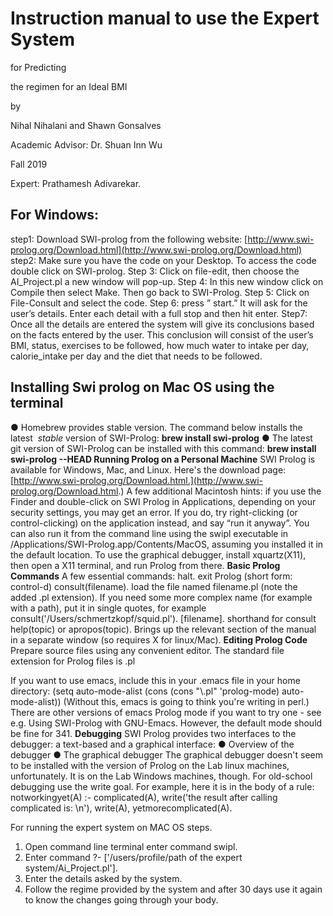 
# Instruction manual to use the Expert System

 for Predicting

 the regimen for an Ideal BMI

 by

 Nihal Nihalani and Shawn Gonsalves

 Academic Advisor: Dr. Shuan Inn Wu

 Fall 2019

 Expert: Prathamesh Adivarekar.


## For Windows:

step1: Download SWI-prolog from the following website:
[http://www.swi-prolog.org/Download.html](http://www.swi-prolog.org/Download.html)
step2: Make sure you have the code on your Desktop. To access the code double click on
SWI-prolog.
Step 3: Click on file-edit, then choose the AI_Project.pl a new window will pop-up.
Step 4: In this new window click on Compile then select Make. Then go back to SWI-Prolog.
Step 5: Click on File-Consult and select the code.
Step 6: press ” start.” It will ask for the user’s details. Enter each detail with a full stop and
then hit enter.
Step7: Once all the details are entered the system will give its conclusions based on the facts
entered by the user. This conclusion will consist of the user’s BMI, status, exercises to be
followed, how much water to intake per day, calorie_intake per day and the diet that needs to
be followed.


## Installing Swi prolog on Mac OS using the terminal

● Homebrew​ provides stable version. The command below installs the latest ​ _stable_
version of SWI-Prolog:
**brew install swi-prolog**
● The latest git version of SWI-Prolog can be installed with this command:
**brew install swi-prolog --HEAD
Running Prolog on a Personal Machine**
SWI Prolog is available for Windows, Mac, and Linux. Here's the download page:
[http://www.swi-prolog.org/Download.html​.](http://www.swi-prolog.org/Download.html​.)
A few additional Macintosh hints: if you use the Finder and double-click on SWI Prolog in
Applications, depending on your security settings, you may get an error. If you do, try
right-clicking (or control-clicking) on the application instead, and say “run it anyway”. You
can also run it from the command line using the swipl executable in
/Applications/SWI-Prolog.app/Contents/MacOS, assuming you installed it in the default
location. To use the graphical debugger, install ​xquartz​ (X11), then open a X11 terminal, and
run Prolog from there.
**Basic Prolog Commands**
A few essential commands:
halt.
exit Prolog (short form: control-d)
consult(filename).
load the file named filename.pl (note the added .pl extension). If you need some more
complex name (for example with a path), put it in single quotes, for example
consult('/Users/schmertzkopf/squid.pl').
[filename].
shorthand for consult
help(topic) or apropos(topic).
Brings up the relevant section of the manual in a separate window (so requires X for
linux/Mac).
**Editing Prolog Code**
Prepare source files using any convenient editor. The standard file extension for Prolog files
is .pl


If you want to use emacs, include this in your .emacs file in your home directory:
(setq auto-mode-alist
(cons (cons "\\.pl" 'prolog-mode)
auto-mode-alist))
(Without this, emacs is going to think you're writing in perl.)
There are other versions of emacs Prolog mode if you want to try one - see e.g. ​Using
SWI-Prolog with GNU-Emacs​. However, the default mode should be fine for 341.
**Debugging**
SWI Prolog provides two interfaces to the debugger: a text-based and a graphical interface:
● Overview of the debugger
● The graphical debugger
The graphical debugger doesn't seem to be installed with the version of Prolog on the Lab
linux machines, unfortunately. It is on the Lab Windows machines, though.
For old-school debugging use the write goal. For example, here it is in the body of a rule:
notworkingyet(A) :-
complicated(A),
write('the result after calling complicated is: \n'), write(A),
yetmorecomplicated(A).


For running the expert system on MAC OS steps.

1. Open command line terminal enter command swipl.
2. Enter command ?- ['/users/profile/path of the expert system/Ai_Project.pl'].
3. Enter the details asked by the system.
4. Follow the regime provided by the system and after 30 days use it again to know
    the changes going through your body.


